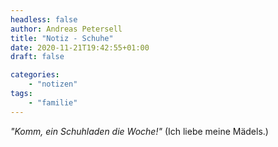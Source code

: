 ```yaml
---
headless: false
author: Andreas Petersell
title: "Notiz - Schuhe"
date: 2020-11-21T19:42:55+01:00
draft: false

categories:
    - "notizen"
tags: 
    - "familie"
---
```


*"Komm, ein Schuhladen die Woche!"* (Ich liebe meine Mädels.)
